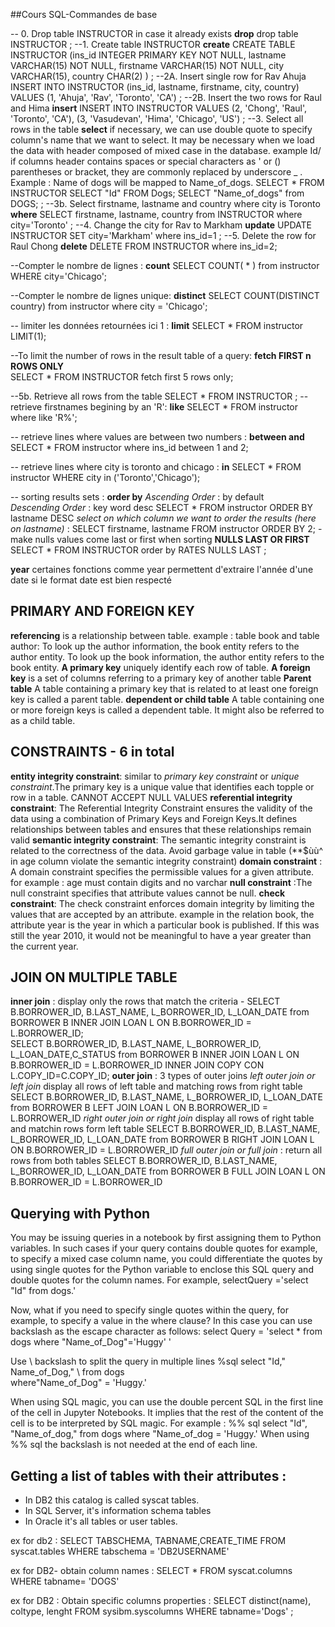 ##Cours SQL-Commandes de base

-- 0. Drop table INSTRUCTOR in case it already exists
__drop__
drop table INSTRUCTOR
;
--1. Create table INSTRUCTOR
__create__ 
CREATE TABLE INSTRUCTOR
  (ins_id INTEGER PRIMARY KEY NOT NULL, 
   lastname VARCHAR(15) NOT NULL, 
   firstname VARCHAR(15) NOT NULL, 
   city VARCHAR(15), 
   country CHAR(2)
  )
;
--2A. Insert single row for Rav Ahuja
INSERT INTO INSTRUCTOR
  (ins_id, lastname, firstname, city, country)
  VALUES 
  (1, 'Ahuja', 'Rav', 'Toronto', 'CA')
;
--2B. Insert the two rows for Raul and Hima
__insert__
INSERT INTO INSTRUCTOR
  VALUES
  (2, 'Chong', 'Raul', 'Toronto', 'CA'),
  (3, 'Vasudevan', 'Hima', 'Chicago', 'US')
;
--3. Select all rows in the table
__select__ 
if necessary, we can use double quote to specify column's name that we want to select. It may be necessary when we load the data with header composed of mixed case in the database. example Id/
if columns header contains spaces or special characters as ' or () parentheses or bracket, they are commonly replaced by underscore _ . Example : Name of dogs will be mapped to Name_of_dogs. 
SELECT * FROM INSTRUCTOR
SELECT "Id" FROM Dogs;
SELECT "Name_of_dogs" from DOGS;
;
--3b. Select firstname, lastname and country where city is Toronto
__where__
SELECT firstname, lastname, country from INSTRUCTOR where city='Toronto'
;
--4. Change the city for Rav to Markham
__update__
UPDATE INSTRUCTOR SET city='Markham' where ins_id=1
;
--5. Delete the row for Raul Chong
__delete__
DELETE FROM INSTRUCTOR where ins_id=2;

--Compter le nombre de lignes : 
__count__
SELECT COUNT( * ) from instructor WHERE city='Chicago';

--Compter le nombre de lignes unique: 
__distinct__ 
SELECT COUNT(DISTINCT country) from instructor where city = 'Chicago';

-- limiter les données retournées ici 1 : 
__limit__
SELECT * FROM instructor LIMIT(1);

--To limit the number of rows in the result table of a query:
__fetch FIRST n ROWS ONLY__  
SELECT * FROM INSTRUCTOR fetch first 5 rows only; 

--5b. Retrieve all rows from the table
SELECT * FROM INSTRUCTOR 
;
--retrieve firstnames begining by an 'R': 
__like__
SELECT * FROM instructor where like 'R%'; 

-- retrieve lines where values are between two numbers : 
__between and__
SELECT * FROM instructor where ins_id between 1 and 2; 

-- retrieve lines where city is toronto and chicago : 
__in__
SELECT * FROM instructor WHERE city in ('Toronto','Chicago');

-- sorting results sets : 
__order by__
_Ascending Order_ : by default  
_Descending Order_ : key word desc 
SELECT * FROM instructor ORDER BY lastname DESC
_select on which column we want to order the results (here on lastname)_ :
SELECT firstname, lastname FROM instructor ORDER BY 2; 
-make nulls values come last or first when sorting 
__NULLS LAST OR FIRST__ 
SELECT * FROM INSTRUCTOR order by RATES NULLS LAST ;
 
__year__
certaines fonctions comme year permettent d'extraire l'année d'une date si le format date est bien respecté

## PRIMARY AND FOREIGN KEY 
__referencing__ is a relationship between table. example : table book and table author: To look up the author information, the book entity refers to the author entity. To look up the book information, the author entity refers to the book entity. 
__A primary key__ uniquely identify each row of table.
__A foreign key__ is a set of columns referring to a primary key of another table
__Parent table__ A table containing a primary key that is related to at least one foreign key is called a parent table. 
__dependent or child table__ A table containing one or more foreign keys is called a dependent table. It might also be referred to as a child table.

## CONSTRAINTS - 6 in total  
__entity integrity constraint__: similar to _primary key constraint_ or _unique constraint_.The primary key is a unique value that identifies each topple or row in a table. CANNOT ACCEPT NULL VALUES
__referential integrity constraint__: The Referential Integrity Constraint ensures the validity of the data using a combination of Primary Keys and Foreign Keys.It defines relationships between tables and ensures that these relationships remain valid
__semantic integrity constraint__: The semantic integrity constraint is related to the correctness of the data. Avoid garbage value in table (**$ùù^ in age column violate the semantic integrity constraint)
__domain constraint__ : A domain constraint specifies the permissible values for a given attribute. for example : age must contain digits and no varchar
__null constraint__ :The null constraint specifies that attribute values cannot be null.
__check constraint__: The check constraint enforces domain integrity by limiting the values that are accepted by an attribute. example in the relation book, the attribute year is the year in which a particular book is published. If this was still the year 2010, it would not be meaningful to have a year greater than the current year. 


## JOIN ON MULTIPLE TABLE 

__inner join__ : display only the rows that match the criteria - SELECT B.BORROWER_ID, B.LAST_NAME, L_BORROWER_ID, L_LOAN_DATE from BORROWER B INNER JOIN LOAN L ON B.BORROWER_ID = L.BORROWER_ID;  
SELECT B.BORROWER_ID, B.LAST_NAME, L_BORROWER_ID, L_LOAN_DATE,C_STATUS from BORROWER B INNER JOIN LOAN L ON B.BORROWER_ID = L.BORROWER_ID INNER JOIN COPY CON L.COPY_ID=C.COPY_ID;
__outer join__ : 3 types of outer joins 
_left outer join or left join_ display all rows of left table and matching rows from right table  SELECT B.BORROWER_ID, B.LAST_NAME, L_BORROWER_ID, L_LOAN_DATE from BORROWER B LEFT JOIN LOAN L ON B.BORROWER_ID = L.BORROWER_ID
_right outer join or right join_ display all rows of right table and matchin rows form left table  SELECT B.BORROWER_ID, B.LAST_NAME, L_BORROWER_ID, L_LOAN_DATE from BORROWER B RIGHT JOIN LOAN L ON B.BORROWER_ID = L.BORROWER_ID
_full outer join or full join_ : return all rows from both tables SELECT B.BORROWER_ID, B.LAST_NAME, L_BORROWER_ID, L_LOAN_DATE from BORROWER B FULL JOIN LOAN L ON B.BORROWER_ID = L.BORROWER_ID

## Querying with Python 

You may be issuing queries in a notebook by first assigning them to Python variables. In such cases if your query contains double quotes for example, to specify a mixed case column name, you could differentiate the quotes by using single quotes for the Python variable to enclose this SQL query and double quotes for the column names. 
For example, selectQuery ='select "Id" from dogs.' 

Now, what if you need to specify single quotes within the query, for example, to specify a value in the where clause?
In this case you can use backslash as the escape character as follows:
select Query = 'select * from dogs where "Name_of_Dog"=\'Huggy\' '

Use \ backslash to split the query in multiple lines 
%sql select "Id," Name_of_Dog," \ 
	from dogs \
	where"Name_of_Dog" = 'Huggy.'

When using SQL magic, you can use the double percent SQL in the first line of the cell in Jupyter Notebooks. It implies that the rest of the content of the cell is to be interpreted by SQL magic. 
For example : 
%% sql 
select "Id", "Name_of_dog," 
	from dogs 
	where "Name_of_dog = 'Huggy.' 
When using %% sql the backslash is not needed at the end of each line.

## Getting a list of tables with their attributes : 
- In DB2 this catalog is called syscat tables. 
- In SQL Server, it's information schema tables 
- In Oracle it's all tables or user tables.

ex for db2 : 
SELECT TABSCHEMA, TABNAME,CREATE_TIME FROM syscat.tables WHERE tabschema = 'DB2USERNAME'

ex for DB2- obtain column names : 
SELECT * FROM syscat.columns WHERE tabname= 'DOGS'

ex for DB2 : Obtain specific columns properties : 
SELECT distinct(name), coltype, lenght FROM sysibm.syscolumns WHERE tabname='Dogs' ;
